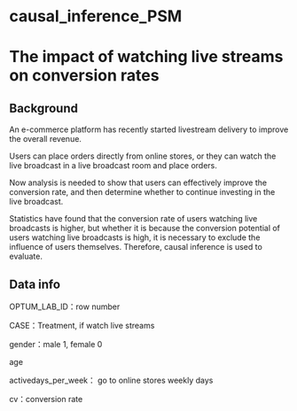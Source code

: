 # causal_inference_PSM
# The impact of watching live streams on conversion rates

## Background


An e-commerce platform has recently started livestream delivery to improve the overall revenue. 

Users can place orders directly from online stores, or they can watch the live broadcast in a live broadcast room and place orders.

Now analysis is needed to show that users can effectively improve the conversion rate, and then determine whether to continue investing in the live broadcast.

Statistics have found that the conversion rate of users watching live broadcasts is higher, but whether it is because the conversion potential of users watching live broadcasts is high, it is necessary to exclude the influence of users themselves. Therefore, causal inference is used to evaluate.


## Data info
OPTUM_LAB_ID：row number 

CASE：Treatment, if watch live streams

gender：male 1, female 0

age

activedays_per_week： go to online stores weekly days

cv：conversion rate
